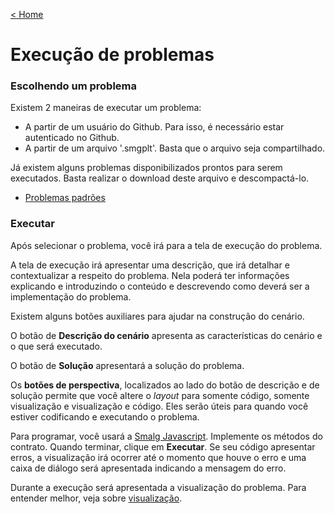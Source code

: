 [< Home](/smalg-platform)

# Execução de problemas

### Escolhendo um problema

Existem 2 maneiras de executar um problema:

* A partir de um usuário do Github. Para isso, é necessário estar autenticado no Github.
* A partir de um arquivo '.smgplt'. Basta que o arquivo seja compartilhado.

Já existem alguns problemas disponibilizados prontos para serem executados. Basta realizar o download deste arquivo e descompactá-lo.

* [Problemas padrões](https://drive.google.com/u/0/uc?id=1SnkP2qPXCUkK_ufI8xua7Qi5NOjnNH_X&export=download)

### Executar

Após selecionar o problema, você irá para a tela de execução do problema.

A tela de execução irá apresentar uma descrição, que irá detalhar e contextualizar a respeito do problema. Nela poderá ter informações explicando e introduzindo o conteúdo e descrevendo como deverá ser a implementação do problema.

Existem alguns botões auxiliares para ajudar na construção do cenário.

O botão de **Descrição do cenário** apresenta as características do cenário e o que será executado.

O botão de **Solução** apresentará a solução do problema.

Os **botões de perspectiva**, localizados ao lado do botão de descrição e de solução permite que você altere o _layout_ para somente código, somente visualização e visualização e código. Eles serão úteis para quando você estiver codificando e executando o problema.

Para programar, você usará a [Smalg Javascript](/smalg-platform/languages/smalg-javascript). Implemente os métodos do contrato. Quando terminar, clique em **Executar**. Se seu código apresentar erros, a visualização irá ocorrer até o momento que houve o erro e uma caixa de diálogo será apresentada indicando a mensagem do erro.

Durante a execução será apresentada a visualização do problema. Para entender melhor, veja sobre [visualização](/smalg-platform/problems/visualization).